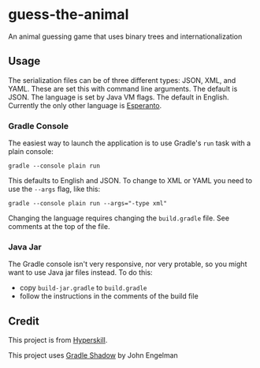 # guess-the-animal
An animal guessing game that uses binary trees and internationalization

## Usage
The serialization files can be of three different types: JSON, XML, and YAML.  These are set this with command line arguments.  The default is JSON.  The language is set by Java VM flags.  The default in English.  Currently the only other language is [Esperanto](https://en.wikipedia.org/wiki/Esperanto).

### Gradle Console
The easiest way to launch the application is to use Gradle's `run` task with a plain console:
```
gradle --console plain run
```
This defaults to English and JSON.  To change to XML or YAML you need to use the `--args` flag, like this:
```
gradle --console plain run --args="-type xml"
```
Changing the language requires changing the `build.gradle` file.  See comments at the top of the file.

### Java Jar
The Gradle console isn't very responsive, nor very protable, so you might want to use Java jar files instead. To do this:
* copy `build-jar.gradle` to `build.gradle`
* follow the instructions in the comments of the build file

## Credit
This project is from [Hyperskill](https://hyperskill.org/projects/132/).

This project uses [Gradle Shadow](https://github.com/johnrengelman/shadow) by John Engelman
